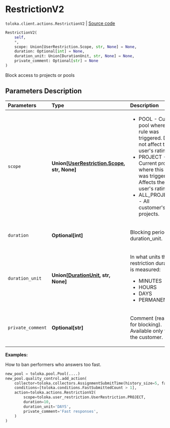 # RestrictionV2
`toloka.client.actions.RestrictionV2` | [Source code](https://github.com/Toloka/toloka-kit/blob/v0.1.26/src/client/actions.py#L58)

```python
RestrictionV2(
    self,
    *,
    scope: Union[UserRestriction.Scope, str, None] = None,
    duration: Optional[int] = None,
    duration_unit: Union[DurationUnit, str, None] = None,
    private_comment: Optional[str] = None
)
```

Block access to projects or pools

## Parameters Description

| Parameters | Type | Description |
| :----------| :----| :-----------|
`scope`|**Union\[[UserRestriction.Scope](toloka.client.user_restriction.UserRestriction.Scope.md), str, None\]**|<p><ul><li>POOL - Current pool where this rule was triggered. Does not affect the user&#x27;s rating.</li><li>PROJECT - Current project where this rule was triggered. Affects the user&#x27;s rating.</li><li>ALL_PROJECTS - All customer&#x27;s projects.</li></ul></p>
`duration`|**Optional\[int\]**|<p>Blocking period in duration_unit.</p>
`duration_unit`|**Union\[[DurationUnit](toloka.client.user_restriction.DurationUnit.md), str, None\]**|<p>In what units the restriction duration is measured:<ul><li>MINUTES</li><li>HOURS</li><li>DAYS</li><li>PERMANENT</li></ul></p>
`private_comment`|**Optional\[str\]**|<p>Comment (reason for blocking). Available only to the customer.</p>

**Examples:**

How to ban performers who answers too fast.

```python
new_pool = toloka.pool.Pool(....)
new_pool.quality_control.add_action(
    collector=toloka.collectors.AssignmentSubmitTime(history_size=5, fast_submit_threshold_seconds=20),
    conditions=[toloka.conditions.FastSubmittedCount > 1],
    action=toloka.actions.RestrictionV2(
        scope=toloka.user_restriction.UserRestriction.PROJECT,
        duration=10,
        duration_unit='DAYS',
        private_comment='Fast responses',
    )
)
```
